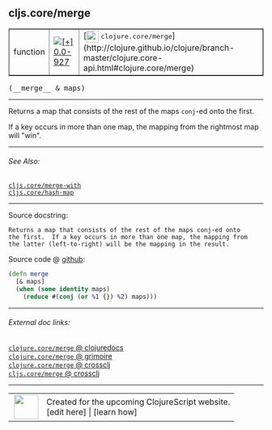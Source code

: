 ## cljs.core/merge



 <table border="1">
<tr>
<td>function</td>
<td><a href="https://github.com/cljsinfo/cljs-api-docs/tree/0.0-927"><img valign="middle" alt="[+] 0.0-927" title="Added in 0.0-927" src="https://img.shields.io/badge/+-0.0--927-lightgrey.svg"></a> </td>
<td>
[<img height="24px" valign="middle" src="http://i.imgur.com/1GjPKvB.png"> <samp>clojure.core/merge</samp>](http://clojure.github.io/clojure/branch-master/clojure.core-api.html#clojure.core/merge)
</td>
</tr>
</table>


 <samp>
(__merge__ & maps)<br>
</samp>

---

Returns a map that consists of the rest of the maps `conj`-ed onto the first.

If a key occurs in more than one map, the mapping from the rightmost map will
"win".

---


###### See Also:

[`cljs.core/merge-with`](cljs.core_merge-with.md)<br>
[`cljs.core/hash-map`](cljs.core_hash-map.md)<br>

---


Source docstring:

```
Returns a map that consists of the rest of the maps conj-ed onto
the first.  If a key occurs in more than one map, the mapping from
the latter (left-to-right) will be the mapping in the result.
```


Source code @ [github](https://github.com/clojure/clojurescript/blob/r1843/src/cljs/cljs/core.cljs#L5874-L5880):

```clj
(defn merge
  [& maps]
  (when (some identity maps)
    (reduce #(conj (or %1 {}) %2) maps)))
```

<!--
Repo - tag - source tree - lines:

 <pre>
clojurescript @ r1843
└── src
    └── cljs
        └── cljs
            └── <ins>[core.cljs:5874-5880](https://github.com/clojure/clojurescript/blob/r1843/src/cljs/cljs/core.cljs#L5874-L5880)</ins>
</pre>

-->

---



###### External doc links:

[`clojure.core/merge` @ clojuredocs](http://clojuredocs.org/clojure.core/merge)<br>
[`clojure.core/merge` @ grimoire](http://conj.io/store/v1/org.clojure/clojure/1.7.0-beta3/clj/clojure.core/merge/)<br>
[`clojure.core/merge` @ crossclj](http://crossclj.info/fun/clojure.core/merge.html)<br>
[`cljs.core/merge` @ crossclj](http://crossclj.info/fun/cljs.core.cljs/merge.html)<br>

---

 <table>
<tr><td>
<img valign="middle" align="right" width="48px" src="http://i.imgur.com/Hi20huC.png">
</td><td>
Created for the upcoming ClojureScript website.<br>
[edit here] | [learn how]
</td></tr></table>

[edit here]:https://github.com/cljsinfo/cljs-api-docs/blob/master/cljsdoc/cljs.core_merge.cljsdoc
[learn how]:https://github.com/cljsinfo/cljs-api-docs/wiki/cljsdoc-files

<!--

This information was too distracting to show to readers, but I'll leave it
commented here since it is helpful to:

- pretty-print the data used to generate this document
- and show how to retrieve that data



The API data for this symbol:

```clj
{:description "Returns a map that consists of the rest of the maps `conj`-ed onto the first.\n\nIf a key occurs in more than one map, the mapping from the rightmost map will\n\"win\".",
 :ns "cljs.core",
 :name "merge",
 :signature ["[& maps]"],
 :history [["+" "0.0-927"]],
 :type "function",
 :related ["cljs.core/merge-with" "cljs.core/hash-map"],
 :full-name-encode "cljs.core_merge",
 :source {:code "(defn merge\n  [& maps]\n  (when (some identity maps)\n    (reduce #(conj (or %1 {}) %2) maps)))",
          :title "Source code",
          :repo "clojurescript",
          :tag "r1843",
          :filename "src/cljs/cljs/core.cljs",
          :lines [5874 5880]},
 :full-name "cljs.core/merge",
 :clj-symbol "clojure.core/merge",
 :docstring "Returns a map that consists of the rest of the maps conj-ed onto\nthe first.  If a key occurs in more than one map, the mapping from\nthe latter (left-to-right) will be the mapping in the result."}

```

Retrieve the API data for this symbol:

```clj
;; from Clojure REPL
(require '[clojure.edn :as edn])
(-> (slurp "https://raw.githubusercontent.com/cljsinfo/cljs-api-docs/catalog/cljs-api.edn")
    (edn/read-string)
    (get-in [:symbols "cljs.core/merge"]))
```

-->
